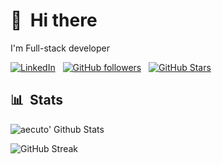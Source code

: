 # 👋 &nbsp;Hi there

I'm Full-stack developer

[![LinkedIn](https://img.shields.io/badge/LinkedIn-0077B5?style=for-the-badge&logo=linkedin&logoColor=white)](https://www.linkedin.com/in/aecuto) &nbsp; 
[![GitHub followers](https://img.shields.io/github/followers/aecuto?logo=GitHub&style=for-the-badge)](https://github.com/aecuto) &nbsp; 
[![GitHub Stars](https://img.shields.io/github/stars/aecuto?logo=github&style=for-the-badge)](https://github.com/aecuto) &nbsp; 


## 📊 &nbsp;Stats

![aecuto' Github Stats](https://github-readme-stats.vercel.app/api?username=aecuto&hide=contribs,prs&show_icons=true&bg_color=0d1116&title_color=ce09ec&text_color=a4aacb&icon_color=007ec6)

![GitHub Streak](https://github-readme-streak-stats.herokuapp.com/?user=aecuto&theme=dark&count_private=true&bg_color=0d1116&title_color=ce09ec&text_color=a4aacb&icon_color=007ec6)
